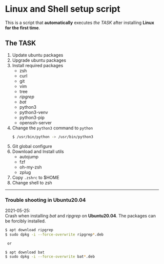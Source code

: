 # Linux and Shell setup script

This is a script that **automatically** executes *the TASK* after installing **Linux for the first time**.

## The TASK
1. Update ubuntu packages
1. Upgrade ubuntu packages
1. Install required packages
    * zsh
    * curl
    * git
    * vim
    * tree
    * *ripgrep*
    * *bat*
    * python3
    * python3-venv
    * python3-pip
    * openssh-server
1. Change the `python3` command to `python`
    ```bash
    $ /usr/bin/python -> /usr/bin/python3
    ```
1. Git global configure
1. Download and Install utils
    * autojump
    * fzf
    * oh-my-zsh
    * zplug
1. Copy `.zshrc` to $HOME
1. Change shell to zsh

---
### Trouble shooting in Ubuntu20.04

2021-05-25:  
 Crash when installing *bat* and *ripgrep* on **Ubuntu20.04**. The packages can be forcibly installed.

```bash
$ apt download ripgrep
$ sudo dpkg -i --force-overwrite ripgrep*.deb

 or

$ apt download bat
$ sudo dpkg -i --force-overwrite bat*.deb
```
